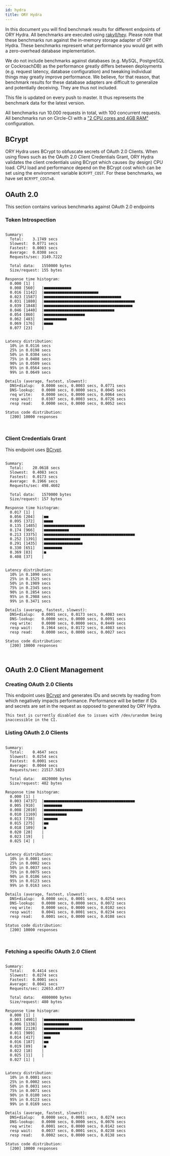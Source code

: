 ```yaml
---
id: hydra
title: ORY Hydra
---
```


In this document you will find benchmark results for different endpoints of ORY
Hydra. All benchmarks are executed using
[rakyll/hey](https://github.com/rakyll/hey). Please note that these benchmarks
run against the in-memory storage adapter of ORY Hydra. These benchmarks
represent what performance you would get with a zero-overhead database
implementation.

We do not include benchmarks against databases (e.g. MySQL, PostgreSQL or
CockroachDB) as the performance greatly differs between deployments (e.g.
request latency, database configuration) and tweaking individual things may
greatly improve performance. We believe, for that reason, that benchmark results
for these database adapters are difficult to generalize and potentially
deceiving. They are thus not included.

This file is updated on every push to master. It thus represents the benchmark
data for the latest version.

All benchmarks run 10.000 requests in total, with 100 concurrent requests. All
benchmarks run on Circle-CI with a
["2 CPU cores and 4GB RAM"](https://support.circleci.com/hc/en-us/articles/360000489307-Why-do-my-tests-take-longer-to-run-on-CircleCI-than-locally-)
configuration.

## BCrypt

ORY Hydra uses BCrypt to obfuscate secrets of OAuth 2.0 Clients. When using
flows such as the OAuth 2.0 Client Credentials Grant, ORY Hydra validates the
client credentials using BCrypt which causes (by design) CPU load. CPU load and
performance depend on the BCrypt cost which can be set using the environment
variable `BCRYPT_COST`. For these benchmarks, we have set `BCRYPT_COST=8`.

## OAuth 2.0

This section contains various benchmarks against OAuth 2.0 endpoints

### Token Introspection

```

Summary:
  Total:	3.1749 secs
  Slowest:	0.0771 secs
  Fastest:	0.0003 secs
  Average:	0.0308 secs
  Requests/sec:	3149.7222

  Total data:	1550000 bytes
  Size/request:	155 bytes

Response time histogram:
  0.000 [1]	|
  0.008 [560]	|■■■■■■■■■■■■
  0.016 [1142]	|■■■■■■■■■■■■■■■■■■■■■■■■
  0.023 [1587]	|■■■■■■■■■■■■■■■■■■■■■■■■■■■■■■■■■■
  0.031 [1880]	|■■■■■■■■■■■■■■■■■■■■■■■■■■■■■■■■■■■■■■■■
  0.039 [1848]	|■■■■■■■■■■■■■■■■■■■■■■■■■■■■■■■■■■■■■■■
  0.046 [1440]	|■■■■■■■■■■■■■■■■■■■■■■■■■■■■■■■
  0.054 [860]	|■■■■■■■■■■■■■■■■■■
  0.062 [483]	|■■■■■■■■■■
  0.069 [176]	|■■■■
  0.077 [23]	|


Latency distribution:
  10% in 0.0116 secs
  25% in 0.0198 secs
  50% in 0.0304 secs
  75% in 0.0408 secs
  90% in 0.0509 secs
  95% in 0.0564 secs
  99% in 0.0649 secs

Details (average, fastest, slowest):
  DNS+dialup:	0.0000 secs, 0.0003 secs, 0.0771 secs
  DNS-lookup:	0.0000 secs, 0.0000 secs, 0.0045 secs
  req write:	0.0000 secs, 0.0000 secs, 0.0064 secs
  resp wait:	0.0307 secs, 0.0003 secs, 0.0726 secs
  resp read:	0.0000 secs, 0.0000 secs, 0.0052 secs

Status code distribution:
  [200]	10000 responses



```

### Client Credentials Grant

This endpoint uses [BCrypt](#bcrypt).

```

Summary:
  Total:	20.0618 secs
  Slowest:	0.4083 secs
  Fastest:	0.0173 secs
  Average:	0.1966 secs
  Requests/sec:	498.4602

  Total data:	1570000 bytes
  Size/request:	157 bytes

Response time histogram:
  0.017 [1]	|
  0.056 [204]	|■■
  0.095 [372]	|■■■■
  0.135 [1485]	|■■■■■■■■■■■■■■■■■■
  0.174 [966]	|■■■■■■■■■■■
  0.213 [3375]	|■■■■■■■■■■■■■■■■■■■■■■■■■■■■■■■■■■■■■■■■
  0.252 [1391]	|■■■■■■■■■■■■■■■■
  0.291 [1435]	|■■■■■■■■■■■■■■■■■
  0.330 [651]	|■■■■■■■■
  0.369 [83]	|■
  0.408 [37]	|


Latency distribution:
  10% in 0.1090 secs
  25% in 0.1525 secs
  50% in 0.1989 secs
  75% in 0.2345 secs
  90% in 0.2854 secs
  95% in 0.2988 secs
  99% in 0.3471 secs

Details (average, fastest, slowest):
  DNS+dialup:	0.0001 secs, 0.0173 secs, 0.4083 secs
  DNS-lookup:	0.0000 secs, 0.0000 secs, 0.0091 secs
  req write:	0.0000 secs, 0.0000 secs, 0.0449 secs
  resp wait:	0.1964 secs, 0.0172 secs, 0.4083 secs
  resp read:	0.0000 secs, 0.0000 secs, 0.0027 secs

Status code distribution:
  [200]	10000 responses



```

## OAuth 2.0 Client Management

### Creating OAuth 2.0 Clients

This endpoint uses [BCrypt](#bcrypt) and generates IDs and secrets by reading
from which negatively impacts performance. Performance will be better if IDs and
secrets are set in the request as opposed to generated by ORY Hydra.

```
This test is currently disabled due to issues with /dev/urandom being inaccessible in the CI.
```

### Listing OAuth 2.0 Clients

```

Summary:
  Total:	0.4647 secs
  Slowest:	0.0254 secs
  Fastest:	0.0001 secs
  Average:	0.0044 secs
  Requests/sec:	21517.5823

  Total data:	4820000 bytes
  Size/request:	482 bytes

Response time histogram:
  0.000 [1]	|
  0.003 [4737]	|■■■■■■■■■■■■■■■■■■■■■■■■■■■■■■■■■■■■■■■■
  0.005 [910]	|■■■■■■■■
  0.008 [2010]	|■■■■■■■■■■■■■■■■■
  0.010 [1169]	|■■■■■■■■■■
  0.013 [738]	|■■■■■■
  0.015 [275]	|■■
  0.018 [109]	|■
  0.020 [28]	|
  0.023 [19]	|
  0.025 [4]	|


Latency distribution:
  10% in 0.0001 secs
  25% in 0.0002 secs
  50% in 0.0037 secs
  75% in 0.0075 secs
  90% in 0.0106 secs
  95% in 0.0123 secs
  99% in 0.0163 secs

Details (average, fastest, slowest):
  DNS+dialup:	0.0000 secs, 0.0001 secs, 0.0254 secs
  DNS-lookup:	0.0000 secs, 0.0000 secs, 0.0072 secs
  req write:	0.0000 secs, 0.0000 secs, 0.0102 secs
  resp wait:	0.0041 secs, 0.0001 secs, 0.0234 secs
  resp read:	0.0001 secs, 0.0000 secs, 0.0108 secs

Status code distribution:
  [200]	10000 responses



```

### Fetching a specific OAuth 2.0 Client

```

Summary:
  Total:	0.4414 secs
  Slowest:	0.0274 secs
  Fastest:	0.0001 secs
  Average:	0.0041 secs
  Requests/sec:	22653.4377

  Total data:	4800000 bytes
  Size/request:	480 bytes

Response time histogram:
  0.000 [1]	|
  0.003 [4901]	|■■■■■■■■■■■■■■■■■■■■■■■■■■■■■■■■■■■■■■■■
  0.006 [1338]	|■■■■■■■■■■■
  0.008 [2128]	|■■■■■■■■■■■■■■■■■
  0.011 [909]	|■■■■■■■
  0.014 [417]	|■■■
  0.016 [187]	|■■
  0.019 [89]	|■
  0.022 [18]	|
  0.025 [11]	|
  0.027 [1]	|


Latency distribution:
  10% in 0.0001 secs
  25% in 0.0002 secs
  50% in 0.0031 secs
  75% in 0.0071 secs
  90% in 0.0100 secs
  95% in 0.0123 secs
  99% in 0.0169 secs

Details (average, fastest, slowest):
  DNS+dialup:	0.0000 secs, 0.0001 secs, 0.0274 secs
  DNS-lookup:	0.0000 secs, 0.0000 secs, 0.0076 secs
  req write:	0.0001 secs, 0.0000 secs, 0.0142 secs
  resp wait:	0.0037 secs, 0.0001 secs, 0.0238 secs
  resp read:	0.0002 secs, 0.0000 secs, 0.0138 secs

Status code distribution:
  [200]	10000 responses



```
